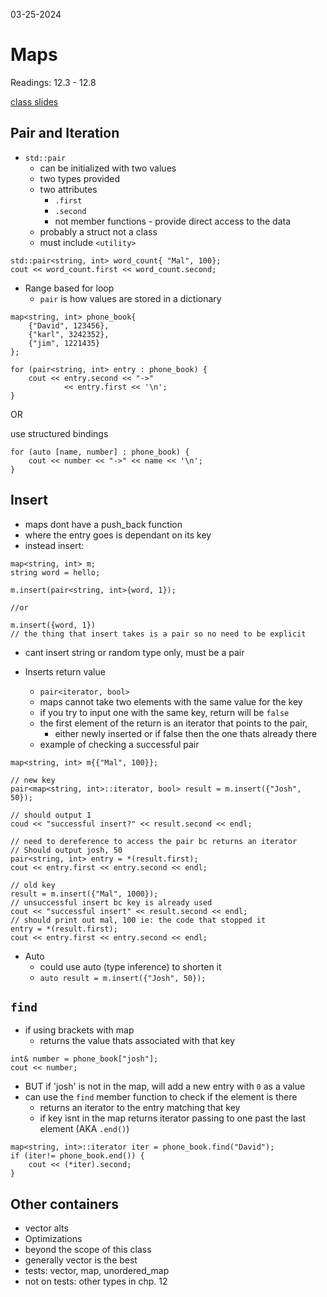 03-25-2024

# Maps

Readings: 12.3 - 12.8

[class slides](https://cse232-msu.github.io/CSE232/lectures/week10.html)

## Pair and Iteration

- `std::pair`
    - can be initialized with two values
    - two types provided
    - two attributes
        - `.first`
        - `.second`
        - not member functions - provide direct access to the data
    - probably a struct not a class
    - must include `<utility>`

```
std::pair<string, int> word_count{ "Mal", 100};
cout << word_count.first << word_count.second;
```

- Range based for loop
    - `pair` is how values are stored in a dictionary

```
map<string, int> phone_book{
    {"David", 123456},
    {"karl", 3242352},
    {"jim", 1221435}
};

for (pair<string, int> entry : phone_book) {
    cout << entry.second << "->" 
            << entry.first << '\n';
}
```

OR

use structured bindings

```
for (auto [name, number] : phone_book) {
    cout << number << "->" << name << '\n';
}
```

## Insert

- maps dont have a push_back function
- where the entry goes is dependant on its key
- instead insert:

```
map<string, int> m;
string word = hello;

m.insert(pair<string, int>{word, 1});

//or

m.insert({word, 1})
// the thing that insert takes is a pair so no need to be explicit
```

- cant insert string or random type only, must be a pair

- Inserts return value
    - `pair<iterator, bool>`
    - maps cannot take two elements with the same value for the key
    - if you try to input one with the same key, return will be `false`
    - the first element of the return is an iterator that points to the pair,
        - either newly inserted or if false then the one thats already there
    - example of checking a successful pair

```
map<string, int> m{{"Mal", 100}};

// new key
pair<map<string, int>::iterator, bool> result = m.insert({"Josh", 50});

// should output 1
coud << "successful insert?" << result.second << endl;

// need to dereference to access the pair bc returns an iterator
// Should output josh, 50
pair<string, int> entry = *(result.first);
cout << entry.first << entry.second << endl;

// old key
result = m.insert({"Mal", 1000});
// unsuccessful insert bc key is already used
cout << "successful insert" << result.second << endl;
// should print out mal, 100 ie: the code that stopped it
entry = *(result.first);
cout << entry.first << entry.second << endl;
```

- Auto
    - could use auto (type inference) to shorten it
    - `auto result = m.insert({"Josh", 50});`

## `find`

- if using brackets with map
    - returns the value thats associated with that key

```
int& number = phone_book["josh"];
cout << number;
```

- BUT if 'josh' is not in the map, will add a new entry with `0` as a value
- can use the `find` member function to check if the element is there
    - returns an iterator to the entry matching that key
    - if key isnt in the map returns iterator passing to one past the last element (AKA `.end()`)

```
map<string, int>::iterator iter = phone_book.find("David");
if (iter!= phone_book.end()) {
    cout << (*iter).second;
}
```

## Other containers

- vector alts
- Optimizations
- beyond the scope of this class
- generally vector is the best
- tests: vector, map, unordered_map
- not on tests: other types in chp. 12
